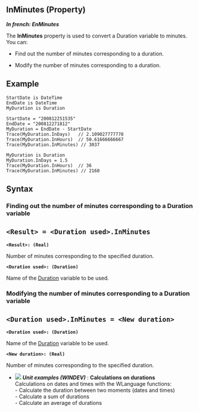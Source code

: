 


## InMinutes (Property)

***In french: EnMinutes***
	



<a name="XUse"></a>
<a name="Use"></a>
<a name="description"></a>
The **InMinutes** property is used to convert a Duration variable to minutes. You can:

- Find out the number of minutes corresponding to a duration.

- Modify the number of minutes corresponding to a duration.





<a name="Example1"></a>
<a name="sample_code"></a>

## Example


```wl
StartDate is DateTime
EndDate is DateTime
MyDuration is Duration

StartDate = "200812251535"
EndDate = "200812271812"
MyDuration = EndDate - StartDate
Trace(MyDuration.InDays)   // 2.109027777778
Trace(MyDuration.InHours)  // 50.61666666667
Trace(MyDuration.InMinutes) // 3037
```


<a name="Example2"></a>

```wl
MyDuration is Duration
MyDuration.InDays = 1.5
Trace(MyDuration.InHours)  // 36
Trace(MyDuration.InMinutes) // 2160
```

<a name="XSYNTAX"></a>
<a name="SYNTAX1"></a>

## Syntax

### Finding out the number of minutes corresponding to a Duration variable

`<Result> = <Duration used>.InMinutes`
---

**`<Result>: (Real)`**

Number of minutes corresponding to the specified duration.

**`<Duration used>: (Duration)`**

Name of the [Duration](../Motscles/1514069.md) variable to be used.  


<a name="SYNTAX2"></a>

### Modifying the number of minutes corresponding to a Duration variable

`<Duration used>.InMinutes = <New duration>`
---

**`<Duration used>: (Duration)`**

Name of the [Duration](../Motscles/1514069.md) variable to be used.

**`<New duration>: (Real)`**

Number of minutes corresponding to the specified duration.  




- ![](https://doc.pcsoft.fr/en-US/images/image.awp?langid=3&name=Calculationsondurations.gif) ***Unit examples (WINDEV)*** : **Calculations on durations** <br>Calculations on dates and times with the WLanguage functions: <br>- Calculate the duration between two moments (dates and times)<br>- Calculate a sum of durations<br>- Calculate an average of durations


